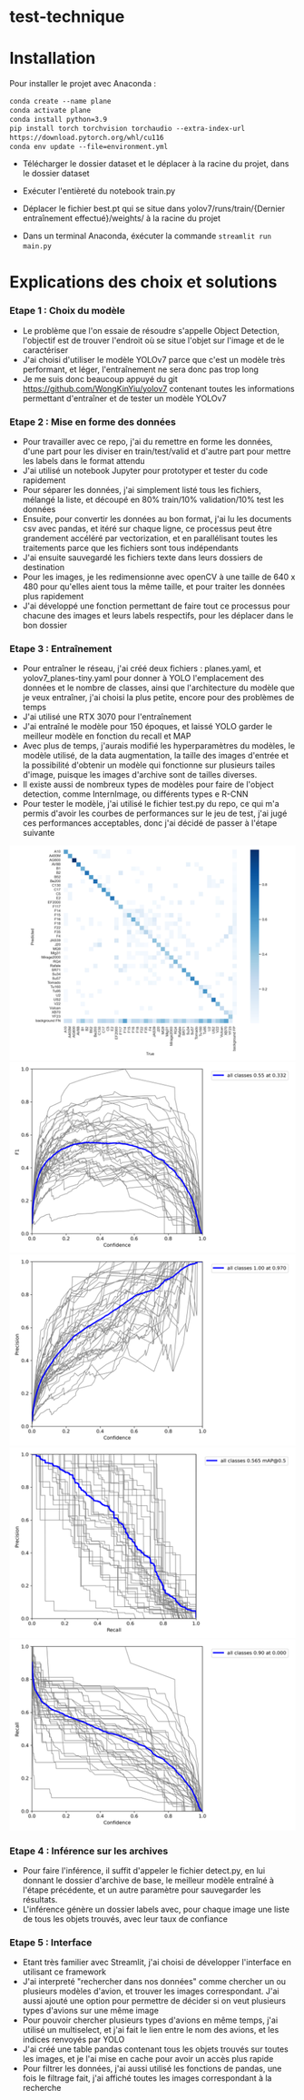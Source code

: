 # test-technique

# Installation
Pour installer le projet avec Anaconda :
```
conda create --name plane
conda activate plane
conda install python=3.9
pip install torch torchvision torchaudio --extra-index-url https://download.pytorch.org/whl/cu116
conda env update --file=environment.yml
```

- Télécharger le dossier dataset et le déplacer à la racine du projet, dans le dossier dataset

- Exécuter l'entièreté du notebook train.py 

- Déplacer le fichier best.pt qui se situe dans yolov7/runs/train/{Dernier entraînement effectué}/weights/ à la racine du projet

- Dans un terminal Anaconda, éxécuter la commande ```streamlit run main.py```

# Explications des choix et solutions

### Etape 1 : Choix du modèle
 - Le problème que l'on essaie de résoudre s'appelle Object Detection, l'objectif est de trouver l'endroit où se situe l'objet sur l'image et de le caractériser
 - J'ai choisi d'utiliser le modèle YOLOv7 parce que c'est un modèle très performant, et léger, l'entraînement ne sera donc pas trop long
 - Je me suis donc beaucoup appuyé du git https://github.com/WongKinYiu/yolov7 contenant toutes les informations permettant d'entraîner et de tester un modèle YOLOv7

### Etape 2 : Mise en forme des données
 - Pour travailler avec ce repo, j'ai du remettre en forme les données, d'une part pour les diviser en train/test/valid et d'autre part pour mettre les labels dans le format attendu
 - J'ai utilisé un notebook Jupyter pour prototyper et tester du code rapidement
 - Pour séparer les données, j'ai simplement listé tous les fichiers, mélangé la liste, et découpé en 80% train/10% validation/10% test les données 
 - Ensuite, pour convertir les données au bon format, j'ai lu les documents csv avec pandas, et itéré sur chaque ligne, ce processus peut être grandement accéléré par vectorization, et en parallélisant toutes les traitements parce que les fichiers sont tous indépendants
 - J'ai ensuite sauvegardé les fichiers texte dans leurs dossiers de destination
 - Pour les images, je les redimensionne avec openCV à une taille de 640 x 480 pour qu'elles aient tous la même taille, et pour traiter les données plus rapidement
 - J'ai développé une fonction permettant de faire tout ce processus pour chacune des images et leurs labels respectifs, pour les déplacer dans le bon dossier 

### Etape 3 : Entraînement
 - Pour entraîner le réseau, j'ai créé deux fichiers : planes.yaml, et yolov7_planes-tiny.yaml pour donner à YOLO l'emplacement des données et le nombre de classes, ainsi que l'architecture du modèle que je veux entraîner, j'ai choisi la plus petite, encore pour des problèmes de temps
 - J'ai utilisé une RTX 3070 pour l'entraînement
 - J'ai entraîné le modèle pour 150 époques, et laissé YOLO garder le meilleur modèle en fonction du recall et MAP
 - Avec plus de temps, j'aurais modifié les hyperparamètres du modèles, le modèle utilisé, de la data augmentation, la taille des images d'entrée et la possibilité d'obtenir un modèle qui fonctionne sur plusieurs tailes d'image, puisque les images d'archive sont de tailles diverses.
 - Il existe aussi de nombreux types de modèles pour faire de l'object detection, comme InternImage, ou différents types e R-CNN
 - Pour tester le modèle, j'ai utilisé le fichier test.py du repo, ce qui m'a permis d'avoir les courbes de performances sur le jeu de test, j'ai jugé ces performances acceptables, donc j'ai décidé de passer à l'étape suivante

 ![](images/confusion_matrix.png)
 ![](images/F1_curve.png)
 ![](images/P_curve.png)
 ![](images/PR_curve.png)
 ![](images/R_curve.png)

 
### Etape 4 : Inférence sur les archives
 - Pour faire l'inférence, il suffit d'appeler le fichier detect.py, en lui donnant le dossier d'archive de base, le meilleur modèle entraîné à l'étape précédente, et un autre paramètre pour sauvegarder les résultats.
 - L'inférence génère un dossier labels avec, pour chaque image une liste de tous les objets trouvés, avec leur taux de confiance

### Etape 5 : Interface
 - Etant très familier avec Streamlit, j'ai choisi de développer l'interface en utilisant ce framework
 - J'ai interpreté "rechercher dans nos données" comme chercher un ou plusieurs modèles d'avion, et trouver les images correspondant. J'ai aussi ajouté une option pour permettre de décider si on veut plusieurs types d'avions sur une même image
 - Pour pouvoir chercher plusieurs types d'avions en même temps, j'ai utilisé un multiselect, et j'ai fait le lien entre le nom des avions, et les indices renvoyés par YOLO
 - J'ai créé une table pandas contenant tous les objets trouvés sur toutes les images, et je l'ai mise en cache pour avoir un accès plus rapide
 - Pour filtrer les données, j'ai aussi utilisé les fonctions de pandas, une fois le filtrage fait, j'ai affiché toutes les images correspondant à la recherche


